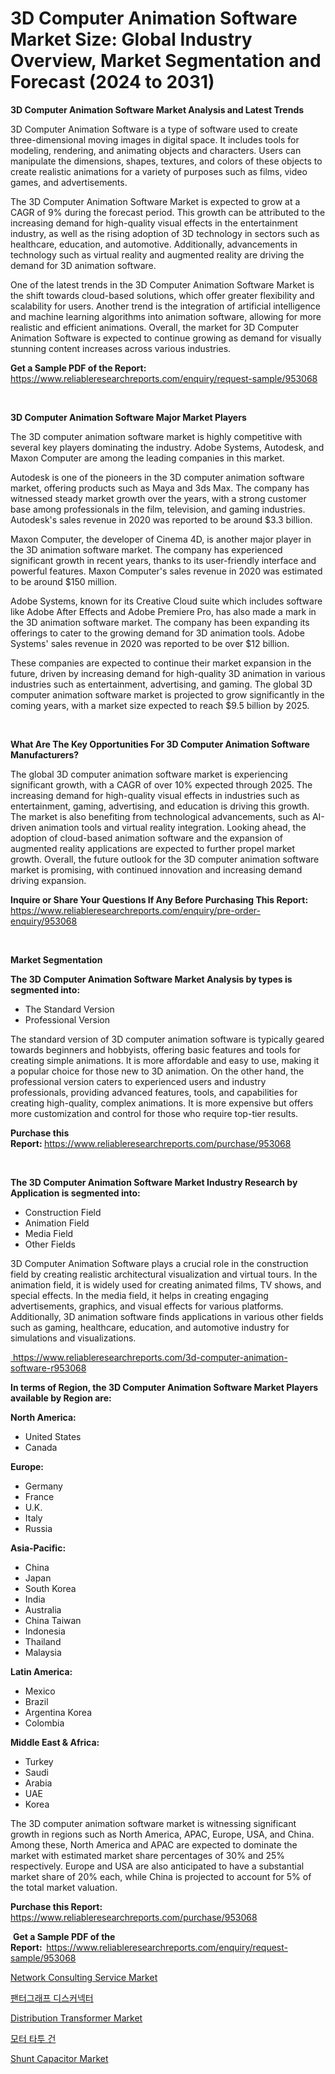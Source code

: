 <p><h1>3D Computer Animation Software Market Size: Global Industry Overview, Market Segmentation and Forecast (2024 to 2031)</h1></p><p><strong>3D Computer Animation Software Market Analysis and Latest Trends</strong></p>
<p><p>3D Computer Animation Software is a type of software used to create three-dimensional moving images in digital space. It includes tools for modeling, rendering, and animating objects and characters. Users can manipulate the dimensions, shapes, textures, and colors of these objects to create realistic animations for a variety of purposes such as films, video games, and advertisements.</p><p>The 3D Computer Animation Software Market is expected to grow at a CAGR of 9% during the forecast period. This growth can be attributed to the increasing demand for high-quality visual effects in the entertainment industry, as well as the rising adoption of 3D technology in sectors such as healthcare, education, and automotive. Additionally, advancements in technology such as virtual reality and augmented reality are driving the demand for 3D animation software.</p><p>One of the latest trends in the 3D Computer Animation Software Market is the shift towards cloud-based solutions, which offer greater flexibility and scalability for users. Another trend is the integration of artificial intelligence and machine learning algorithms into animation software, allowing for more realistic and efficient animations. Overall, the market for 3D Computer Animation Software is expected to continue growing as demand for visually stunning content increases across various industries.</p></p>
<p><strong>Get a Sample PDF of the Report:&nbsp;</strong> <a href="https://www.reliableresearchreports.com/enquiry/request-sample/953068">https://www.reliableresearchreports.com/enquiry/request-sample/953068</a></p>
<p>&nbsp;</p>
<p><strong>3D Computer Animation Software Major Market Players</strong></p>
<p><p>The 3D computer animation software market is highly competitive with several key players dominating the industry. Adobe Systems, Autodesk, and Maxon Computer are among the leading companies in this market.</p><p>Autodesk is one of the pioneers in the 3D computer animation software market, offering products such as Maya and 3ds Max. The company has witnessed steady market growth over the years, with a strong customer base among professionals in the film, television, and gaming industries. Autodesk's sales revenue in 2020 was reported to be around $3.3 billion.</p><p>Maxon Computer, the developer of Cinema 4D, is another major player in the 3D animation software market. The company has experienced significant growth in recent years, thanks to its user-friendly interface and powerful features. Maxon Computer's sales revenue in 2020 was estimated to be around $150 million.</p><p>Adobe Systems, known for its Creative Cloud suite which includes software like Adobe After Effects and Adobe Premiere Pro, has also made a mark in the 3D animation software market. The company has been expanding its offerings to cater to the growing demand for 3D animation tools. Adobe Systems' sales revenue in 2020 was reported to be over $12 billion.</p><p>These companies are expected to continue their market expansion in the future, driven by increasing demand for high-quality 3D animation in various industries such as entertainment, advertising, and gaming. The global 3D computer animation software market is projected to grow significantly in the coming years, with a market size expected to reach $9.5 billion by 2025.</p></p>
<p>&nbsp;</p>
<p><strong>What Are The Key Opportunities For 3D Computer Animation Software Manufacturers?</strong></p>
<p><p>The global 3D computer animation software market is experiencing significant growth, with a CAGR of over 10% expected through 2025. The increasing demand for high-quality visual effects in industries such as entertainment, gaming, advertising, and education is driving this growth. The market is also benefiting from technological advancements, such as AI-driven animation tools and virtual reality integration. Looking ahead, the adoption of cloud-based animation software and the expansion of augmented reality applications are expected to further propel market growth. Overall, the future outlook for the 3D computer animation software market is promising, with continued innovation and increasing demand driving expansion.</p></p>
<p><strong>Inquire or Share Your Questions If Any Before Purchasing This Report:</strong> <a href="https://www.reliableresearchreports.com/enquiry/pre-order-enquiry/953068">https://www.reliableresearchreports.com/enquiry/pre-order-enquiry/953068</a></p>
<p>&nbsp;</p>
<p><strong>Market Segmentation</strong></p>
<p><strong>The 3D Computer Animation Software Market Analysis by types is segmented into:</strong></p>
<p><ul><li>The Standard Version</li><li>Professional Version</li></ul></p>
<p><p>The standard version of 3D computer animation software is typically geared towards beginners and hobbyists, offering basic features and tools for creating simple animations. It is more affordable and easy to use, making it a popular choice for those new to 3D animation. On the other hand, the professional version caters to experienced users and industry professionals, providing advanced features, tools, and capabilities for creating high-quality, complex animations. It is more expensive but offers more customization and control for those who require top-tier results.</p></p>
<p><strong>Purchase this Report:&nbsp;</strong><a href="https://www.reliableresearchreports.com/purchase/953068">https://www.reliableresearchreports.com/purchase/953068</a></p>
<p>&nbsp;</p>
<p><strong>The 3D Computer Animation Software Market Industry Research by Application is segmented into:</strong></p>
<p><ul><li>Construction Field</li><li>Animation Field</li><li>Media Field</li><li>Other Fields</li></ul></p>
<p><p>3D Computer Animation Software plays a crucial role in the construction field by creating realistic architectural visualization and virtual tours. In the animation field, it is widely used for creating animated films, TV shows, and special effects. In the media field, it helps in creating engaging advertisements, graphics, and visual effects for various platforms. Additionally, 3D animation software finds applications in various other fields such as gaming, healthcare, education, and automotive industry for simulations and visualizations.</p></p>
<p><a href="https://www.reliableresearchreports.com/3d-computer-animation-software-r953068">&nbsp;https://www.reliableresearchreports.com/3d-computer-animation-software-r953068</a></p>
<p><strong>In terms of Region, the 3D Computer Animation Software Market Players available by Region are:</strong></p>
<p>
    <p> <strong> North America: </strong>
        <ul>
            <li>United States</li>
            <li>Canada</li>
        </ul>
        </p> 
    <p> <strong> Europe: </strong>
        <ul>
            <li>Germany</li>
            <li>France</li>
            <li>U.K.</li>
            <li>Italy</li>
            <li>Russia</li>
        </ul>
        </p> 
    <p> <strong> Asia-Pacific: </strong>
        <ul>
            <li>China</li>
            <li>Japan</li>
            <li>South Korea</li>
            <li>India</li>
            <li>Australia</li>
            <li>China Taiwan</li>
            <li>Indonesia</li>
            <li>Thailand</li>
            <li>Malaysia</li>
        </ul>
        </p> 
    <p> <strong> Latin America: </strong>
        <ul>
            <li>Mexico</li>
            <li>Brazil</li>
            <li>Argentina Korea</li>
            <li>Colombia</li>
        </ul>
        </p> 
    <p> <strong> Middle East & Africa: </strong>
        <ul>
            <li>Turkey</li>
            <li>Saudi</li>
            <li>Arabia</li>
            <li>UAE</li>
            <li>Korea</li>
        </ul>
    </p>
    </p>
<p><p>The 3D computer animation software market is witnessing significant growth in regions such as North America, APAC, Europe, USA, and China. Among these, North America and APAC are expected to dominate the market with estimated market share percentages of 30% and 25% respectively. Europe and USA are also anticipated to have a substantial market share of 20% each, while China is projected to account for 5% of the total market valuation.</p></p>
<p><strong>Purchase this Report: </strong><a href="https://www.reliableresearchreports.com/purchase/953068">https://www.reliableresearchreports.com/purchase/953068</a></p>
<p>&nbsp;<strong>Get a Sample PDF of the Report:&nbsp;&nbsp;</strong><a href="https://www.reliableresearchreports.com/enquiry/request-sample/953068">https://www.reliableresearchreports.com/enquiry/request-sample/953068</a></p>
<p><strong></strong></p>
<p><p><a href="https://github.com/DarrenSipes1990/Market-Research-Report-List-2/blob/main/network-consulting-service-market.md">Network Consulting Service Market</a></p><p><a href="https://github.com/alfitoms13/Market-Research-Report-List-2/blob/main/900896579942.md">팬터그래프 디스커넥터</a></p><p><a href="https://medium.com/@jsksk366/insights-into-the-distribution-transformer-industry-market-financial-status-market-size-and-9c7a0ac824d4">Distribution Transformer Market</a></p><p><a href="https://github.com/mofijurk071/Market-Research-Report-List-2/blob/main/912665379943.md">모터 타투 건</a></p><p><a href="https://medium.com/@philipwolf61/shunt-capacitor-market-size-by-type-low-voltage-medium-voltage-high-voltage-by-product-cb394b1c07c8">Shunt Capacitor Market</a></p></p>